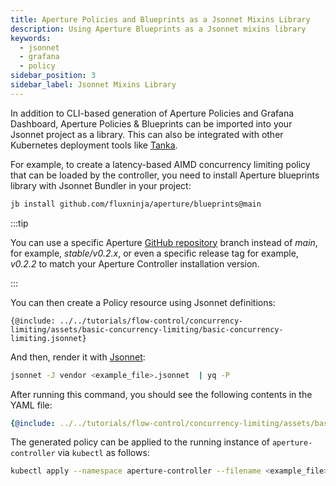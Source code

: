 ```yaml
---
title: Aperture Policies and Blueprints as a Jsonnet Mixins Library
description: Using Aperture Blueprints as a Jsonnet mixins library
keywords:
  - jsonnet
  - grafana
  - policy
sidebar_position: 3
sidebar_label: Jsonnet Mixins Library
---
```


In addition to CLI-based generation of Aperture Policies and Grafana Dashboard,
Aperture Policies & Blueprints can be imported into your Jsonnet project as a
library. This can also be integrated with other Kubernetes deployment tools like
[Tanka][tk].

For example, to create a latency-based AIMD concurrency limiting policy that can
be loaded by the controller, you need to install Aperture blueprints library
with Jsonnet Bundler in your project:

```sh
jb install github.com/fluxninja/aperture/blueprints@main
```

:::tip

You can use a specific Aperture
[GitHub repository](https://github.com/fluxninja/aperture) branch instead of
_main_, for example, _stable/v0.2.x_, or even a specific release tag for
example, _v0.2.2_ to match your Aperture Controller installation version.

:::

You can then create a Policy resource using Jsonnet definitions:

```jsonnet
{@include: ../../tutorials/flow-control/concurrency-limiting/assets/basic-concurrency-limiting/basic-concurrency-limiting.jsonnet}
```

And then, render it with [Jsonnet][jsonnet]:

```sh
jsonnet -J vendor <example_file>.jsonnet  | yq -P
```

After running this command, you should see the following contents in the YAML
file:

```yaml
{@include: ../../tutorials/flow-control/concurrency-limiting/assets/basic-concurrency-limiting/basic-concurrency-limiting.yaml}
```

The generated policy can be applied to the running instance of
`aperture-controller` via `kubectl` as follows:

```sh
kubectl apply --namespace aperture-controller --filename <example_file>.yaml
```

[jsonnet]: https://jsonnet.org/
[tk]: https://tanka.dev/

